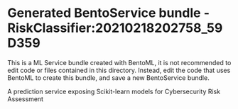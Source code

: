 # Generated BentoService bundle - RiskClassifier:20210218202758_59D359

This is a ML Service bundle created with BentoML, it is not recommended to edit
code or files contained in this directory. Instead, edit the code that uses BentoML
to create this bundle, and save a new BentoService bundle.

A prediction service exposing Scikit-learn models for Cybersecurity Risk Assessment